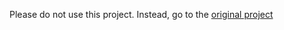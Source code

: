 Please do not use this project. Instead, go to the [original project](https://github.com/peterldowns/pgtestdb)
